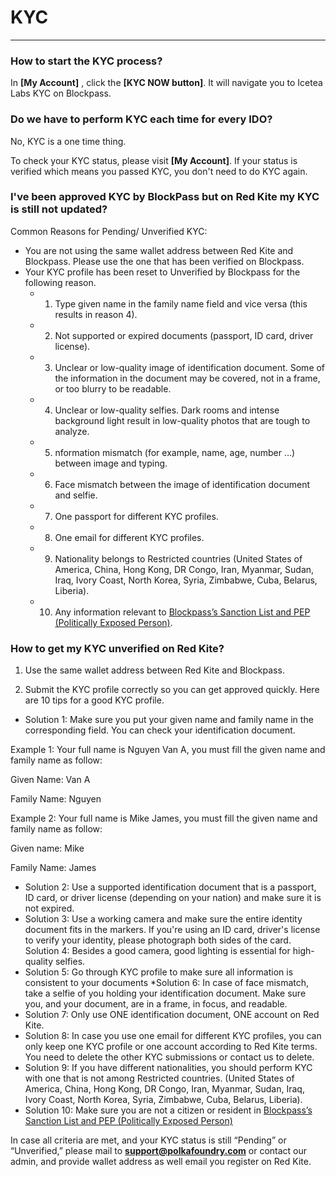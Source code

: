# KYC

---

### How to start the KYC process?

In **[My Account]** , click the **[KYC NOW button]**. It will navigate you to Icetea Labs KYC on Blockpass.

### Do we have to perform KYC each time for every IDO?

No, KYC is a one time thing.

To check your KYC status, please visit **[My Account]**. If your status is verified which means you passed KYC, you don't need to do KYC again.

### I've been approved KYC by BlockPass but on Red Kite my KYC is still not updated?

Common Reasons for Pending/ Unverified KYC:
* You are not using the same wallet address between Red Kite and Blockpass. Please use the one that has been verified on Blockpass.
* Your KYC profile has been reset to Unverified by Blockpass for the following reason.
  * 1. Type given name in the family name field and vice versa (this results in reason 4).
  * 2. Not supported or expired documents (passport, ID card, driver license).
  * 3. Unclear or low-quality image of identification document. Some of the information in the document may be covered, not in a frame, or too blurry to be readable.
  * 4. Unclear or low-quality selfies. Dark rooms and intense background light result in low-quality photos that are tough to analyze.
  * 5. nformation mismatch (for example, name, age, number …) between image and typing.
  * 6. Face mismatch between the image of identification document and selfie.
  * 7. One passport for different KYC profiles.
  * 8. One email for different KYC profiles.
  * 9. Nationality belongs to Restricted countries (United States of America, China, Hong Kong, DR Congo, Iran, Myanmar, Sudan, Iraq, Ivory Coast, North Korea, Syria, Zimbabwe, Cuba, Belarus, Liberia).
  *  10. Any information relevant to [Blockpass’s Sanction List and PEP (Politically Exposed Person)](https://www.blockpass.org/2020/08/24/what-are-sanctions-lists).

### How to get my KYC unverified on Red Kite?

1. Use the same wallet address between Red Kite and Blockpass.

2. Submit the KYC profile correctly so you can get approved quickly. Here are 10 tips for a good KYC profile.

* Solution 1: Make sure you put your given name and family name in the corresponding field. You can check your identification document.

Example 1: Your full name is Nguyen Van A, you must fill the given name and family name as follow:

  Given Name: Van A

  Family Name: Nguyen

Example 2: Your full name is Mike James, you must fill the given name and family name as follow:

  Given name: Mike

  Family Name: James

* Solution 2: Use a supported identification document that is a passport, ID card, or driver license (depending on your nation) and make sure it is not expired.
* Solution 3: Use a working camera and make sure the entire identity document fits in the markers. If you're using an ID card, driver's license to verify your identity, please photograph both sides of the card.
Solution 4: Besides a good camera, good lighting is essential for high-quality selfies. 
* Solution 5: Go through KYC profile to make sure all information is consistent to your documents
*Solution 6: In case of face mismatch, take a selfie of you holding your identification document.  Make sure you, and your document, are in a frame, in focus, and readable. 
* Solution 7: Only use ONE identification document, ONE account on Red Kite. 
* Solution 8: In case you use one email for different KYC profiles, you can only keep one KYC profile or one account according to Red Kite terms. You need to delete the other KYC submissions or contact us to delete.
* Solution 9: If you have different nationalities, you should perform KYC with one that is not among Restricted countries. (United States of America, China, Hong Kong, DR Congo, Iran, Myanmar, Sudan, Iraq, Ivory Coast, North Korea, Syria, Zimbabwe, Cuba, Belarus, Liberia).
* Solution 10: Make sure you are not a citizen or resident in [Blockpass’s Sanction List and PEP (Politically Exposed Person)](https://www.blockpass.org/2020/08/24/what-are-sanctions-lists)

In case all criteria are met, and your KYC status is still “Pending” or “Unverified,” please mail to **support@polkafoundry.com** or contact our admin, and provide wallet address as well email you register on Red Kite.